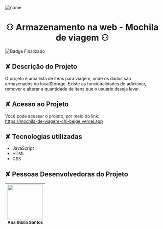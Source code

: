![nome](https://github.com/anagiulias/Tier_List_Times_GI-V1.1/assets/115855530/24fa2164-afad-41ce-abbc-62f14fb15048)

# <h1 align="center"> ⚇ Armazenamento na web - Mochila de viagem ⚇ </h1>

![Badge Finalizado](https://img.shields.io/badge/STATUS-FINALIZADO-<BRIGHTGREEN)

## ✘ Descrição do Projeto
O projeto é uma lista de itens para viagem, onde os dados são armazenados no localStorage. Existe as funcionalidades de adicionar, remover e alterar a quantidade de itens que o usuário deseja levar.

## ✘ Acesso ao Projeto
Você pode acessar o projeto, por meio do link: </br>
https://mochila-de-viagem-chi-beige.vercel.app

## ✘ Tecnologias utilizadas
* JavaScript
* HTML
* CSS

## ✘ Pessoas Desenvolvedoras do Projeto 
| [<img src="https://avatars.githubusercontent.com/u/115855530?v=4" width=115><br><sub>Ana Giulia Santos</sub>](https://github.com/anagiulias)
| :---: |
